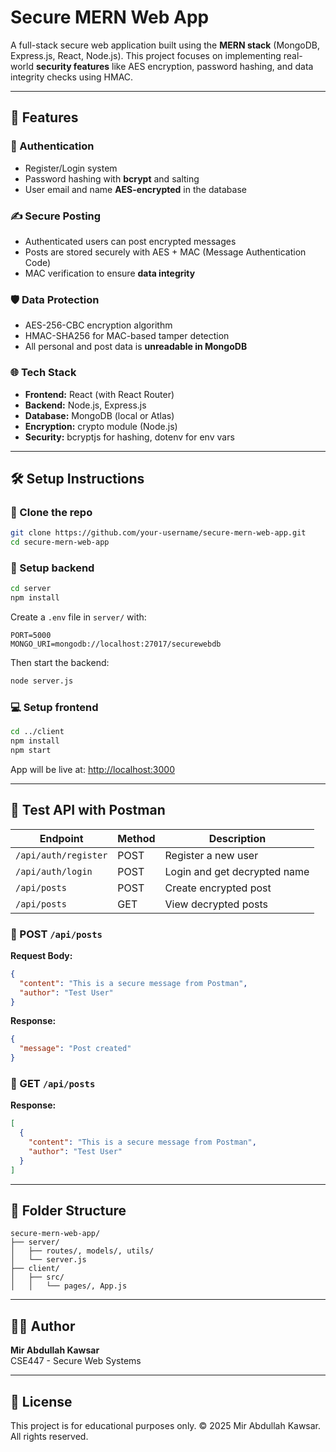 #  Secure MERN Web App

A full-stack secure web application built using the **MERN stack** (MongoDB, Express.js, React, Node.js). This project focuses on implementing real-world **security features** like AES encryption, password hashing, and data integrity checks using HMAC.

---

## 🚀 Features

### 🔐 Authentication
- Register/Login system
- Password hashing with **bcrypt** and salting
- User email and name **AES-encrypted** in the database

### ✍️ Secure Posting
- Authenticated users can post encrypted messages
- Posts are stored securely with AES + MAC (Message Authentication Code)
- MAC verification to ensure **data integrity**

### 🛡️ Data Protection
- AES-256-CBC encryption algorithm
- HMAC-SHA256 for MAC-based tamper detection
- All personal and post data is **unreadable in MongoDB**

### 🌐 Tech Stack
- **Frontend:** React (with React Router)
- **Backend:** Node.js, Express.js
- **Database:** MongoDB (local or Atlas)
- **Encryption:** crypto module (Node.js)
- **Security:** bcryptjs for hashing, dotenv for env vars

---

## 🛠️ Setup Instructions

### 📁 Clone the repo
```bash
git clone https://github.com/your-username/secure-mern-web-app.git
cd secure-mern-web-app
```

### 🔧 Setup backend
```bash
cd server
npm install
```
Create a `.env` file in `server/` with:
```env
PORT=5000
MONGO_URI=mongodb://localhost:27017/securewebdb
```
Then start the backend:
```bash
node server.js
```

### 💻 Setup frontend
```bash
cd ../client
npm install
npm start
```

App will be live at: [http://localhost:3000](http://localhost:3000)

---

## 🧪 Test API with Postman
| Endpoint | Method | Description |
|----------|--------|-------------|
| `/api/auth/register` | POST | Register a new user |
| `/api/auth/login` | POST | Login and get decrypted name |
| `/api/posts` | POST | Create encrypted post |
| `/api/posts` | GET | View decrypted posts |

### 🔐 POST `/api/posts`
**Request Body:**
```json
{
  "content": "This is a secure message from Postman",
  "author": "Test User"
}
```
**Response:**
```json
{
  "message": "Post created"
}
```

### 📄 GET `/api/posts`
**Response:**
```json
[
  {
    "content": "This is a secure message from Postman",
    "author": "Test User"
  }
]
```


---

## 📂 Folder Structure
```
secure-mern-web-app/
├── server/
│   ├── routes/, models/, utils/
│   └── server.js
├── client/
│   ├── src/
│   │   └── pages/, App.js
```

---

## 👨‍💻 Author
**Mir Abdullah Kawsar**  
CSE447 - Secure Web Systems

---

## 📜 License
This project is for educational purposes only.
© 2025 Mir Abdullah Kawsar. All rights reserved.

